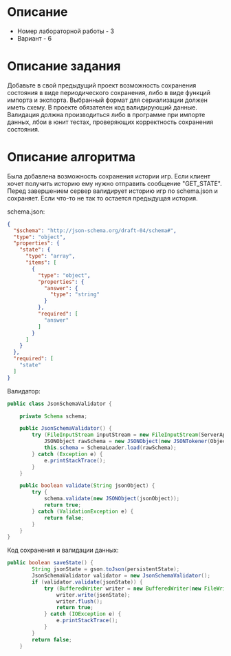 # Описание

- Номер лабораторной работы - 3
- Вариант - 6

# Описание задания

Добавьте в свой предыдущий проект возможность сохранения состояния
в виде периодического сохранения, либо в виде функций импорта и экспорта.
Выбранный формат для сериализации должен иметь схему. В проекте
обязателен код валидирующий данные. Валидация должна производиться
либо в программе при импорте данных, лбои в юнит тестах, проверяющих
корректность сохранения состояния.

# Описание алгоритма

Была добавлена возможность сохранения истории игр. Если клиент
хочет получить историю ему нужно отправить сообщение "GET_STATE".
Перед завершением сервер валидирует историю игр по schema.json и
сохраняет. Если что-то не так то остается предыдущая история.

schema.json:
```json
{
  "$schema": "http://json-schema.org/draft-04/schema#",
  "type": "object",
  "properties": {
    "state": {
      "type": "array",
      "items": [
        {
          "type": "object",
          "properties": {
            "answer": {
              "type": "string"
            }
          },
          "required": [
            "answer"
          ]
        }
      ]
    }
  },
  "required": [
    "state"
  ]
}
```

Валидатор:
```java
public class JsonSchemaValidator {

    private Schema schema;

    public JsonSchemaValidator() {
        try (FileInputStream inputStream = new FileInputStream(ServerApplication.JSON_SCHEMA_FILE_PATH)) {
            JSONObject rawSchema = new JSONObject(new JSONTokener(Objects.requireNonNull(inputStream)));
            this.schema = SchemaLoader.load(rawSchema);
        } catch (Exception e) {
            e.printStackTrace();
        }
    }

    public boolean validate(String jsonObject) {
        try {
            schema.validate(new JSONObject(jsonObject));
            return true;
        } catch (ValidationException e) {
            return false;
        }
    }
}
```

Код сохранения и валидации данных:
```java
public boolean saveState() {
        String jsonState = gson.toJson(persistentState);
        JsonSchemaValidator validator = new JsonSchemaValidator();
        if (validator.validate(jsonState)) {
            try (BufferedWriter writer = new BufferedWriter(new FileWriter(file, false))) {
                writer.write(jsonState);
                writer.flush();
                return true;
            } catch (IOException e) {
                e.printStackTrace();
            }
        }
        return false;
    }
```
